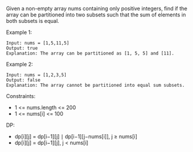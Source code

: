 Given a non-empty array nums containing only positive integers, find if the array can be partitioned into two subsets such that the sum of elements in both subsets is equal.

Example 1:

```
Input: nums = [1,5,11,5]
Output: true
Explanation: The array can be partitioned as [1, 5, 5] and [11].
```

Example 2:

```
Input: nums = [1,2,3,5]
Output: false
Explanation: The array cannot be partitioned into equal sum subsets.
```

Constraints:

- 1 <= nums.length <= 200
- 1 <= nums[i] <= 100

DP:

- dp[i][j] = dp[i−1][j] ∣ dp[i−1][j−nums[i]], j ≥ nums[i]
- dp[i][j] = dp[i−1][j], j < nums[i]
